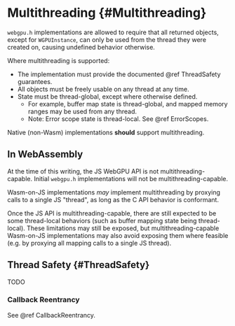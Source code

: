 # Multithreading {#Multithreading}

`webgpu.h` implementations are allowed to require that all returned objects, except for `WGPUInstance`, can only be used from the thread they were created on, causing undefined behavior otherwise.

Where multithreading is supported:

- The implementation must provide the documented @ref ThreadSafety guarantees.
- All objects must be freely usable on any thread at any time.
- State must be thread-global, except where otherwise defined.
    - For example, buffer map state is thread-global, and mapped memory ranges may be used from any thread.
    - Note: Error scope state is thread-local. See @ref ErrorScopes.

Native (non-Wasm) implementations **should** support multithreading.

## In WebAssembly

At the time of this writing, the JS WebGPU API is not multithreading-capable.
Initial `webgpu.h` implementations will not be multithreading-capable.

Wasm-on-JS implementations *may* implement multithreading by proxying calls to a single JS "thread", as long as the C API behavior is conformant.

Once the JS API is multithreading-capable, there are still expected to be some thread-local behaviors (such as buffer mapping state being thread-local). These limitations may still be exposed, but multithreading-capable Wasm-on-JS implementations may also avoid exposing them where feasible (e.g. by proxying all mapping calls to a single JS thread).

## Thread Safety {#ThreadSafety}

TODO

### Callback Reentrancy

See @ref CallbackReentrancy.
